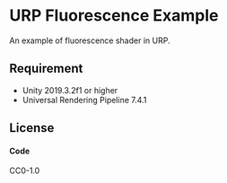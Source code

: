 # URP Fluorescence Example
An example of fluorescence shader in URP.

## Requirement
- Unity 2019.3.2f1 or higher
- Universal Rendering Pipeline 7.4.1

## License
#### Code
CC0-1.0
